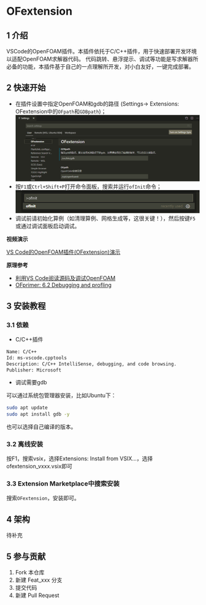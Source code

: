 # OFextension

## 1 介绍
VSCode的OpenFOAM插件。本插件依托于C/C++插件，用于快速部署开发环境以适配OpenFOAM求解器代码。
代码跳转、悬浮提示、调试等功能是写求解器所必备的功能，本插件基于自己的一点理解所开发，对小白友好，一键完成部署。

## 2 快速开始
- 在插件设置中指定OpenFOAM和gdb的路径 (Settings-> Extensions: OFextension中的`OFpath`和`GDBpath`)；
![基本设置](images/ofextension-setting.png)
- 按`F1`或`Ctrl+Shift+P`打开命令面板，搜索并运行`ofInit`命令；
![运行ofInit命令](images/ofextension-ofInit.png)
- 调试前请初始化算例（如清理算例、网格生成等，这很关键！），然后按键`F5`或通过调试面板启动调试。

**视频演示**

[VS Code的OpenFOAM插件(OFextension)演示](https://www.bilibili.com/video/BV1RX4y1g752/)

**原理参考**

- [利用VS Code阅读源码及调试OpenFOAM](http://www.xfy-learning.com/2021/01/05/%E5%88%A9%E7%94%A8VS-Code%E9%98%85%E8%AF%BB%E6%BA%90%E7%A0%81%E5%8F%8A%E8%B0%83%E8%AF%95OpenFOAM/)
- [OFprimer: 6.2 Debugging and profling](https://www.researchgate.net/publication/267569764_The_OpenFOAM_Technology_Primer)  

## 3 安装教程
### 3.1 依赖
- C/C++插件
```
Name: C/C++  
Id: ms-vscode.cpptools  
Description: C/C++ IntelliSense, debugging, and code browsing.  
Publisher: Microsoft  
```
- 调试需要gdb  

可以通过系统包管理器安装，比如Ubuntu下：
```sh 
sudo apt update
sudo apt install gdb -y
```
也可以选择自己编译的版本。

### 3.2 离线安装
按F1，搜索vsix，选择Extensions: Install from VSIX...，选择ofextension_vxxx.vsix即可

### 3.3 Extension Marketplace中搜索安装
搜索`OFextension`，安装即可。

## 4 架构
待补充

## 5 参与贡献

1.  Fork 本仓库
2.  新建 Feat_xxx 分支
3.  提交代码
4.  新建 Pull Request
